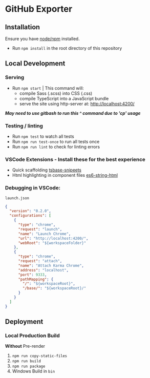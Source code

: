 # GitHub Exporter

## Installation

Ensure you have [node/npm](https://nodejs.org/en/) installed.

- Run `npm install` in the root directory of this repository

## Local Development
### Serving

- Run `npm start` | This command will:
  - compile Sass (.scss) into CSS (.css)
  - compile TypeScript into a JavaScript bundle
  - serve the site using http-server at: [http://localhost:4200/](http://localhost:4200/)

***May need to use gitbash to run this ^ command due to 'cp' usage***

### Testing / linting

- Run `npm test` to watch all tests
- Run `npm run test-once` to run all tests once
- Run `npm run lint` to check for linting errors

### VSCode Extensions - Install these for the best experience
- Quick scaffolding [tsbase-snipeets](https://marketplace.visualstudio.com/items?itemName=JosephBayes.tsbase-snippets)
- Html highlighting in component files [es6-string-html](https://marketplace.visualstudio.com/items?itemName=Tobermory.es6-string-html)

### Debugging in VSCode:

`launch.json`

```json
{
  "version": "0.2.0",
  "configurations": [
    {
      "type": "chrome",
      "request": "launch",
      "name": "Launch Chrome",
      "url": "http://localhost:4200/",
      "webRoot": "${workspaceFolder}"
    },
    {
      "type": "chrome",
      "request": "attach",
      "name": "Attach Karma Chrome",
      "address": "localhost",
      "port": 9333,
      "pathMapping": {
        "/": "${workspaceRoot}",
        "/base/": "${workspaceRoot}/"
      }
    }
  ]
}
```

## Deployment

### Local Production Build

**Without** Pre-render

1. `npm run copy-static-files`
2. `npm run build`
2. `npm run package`
3. Windows Build in `bin`
